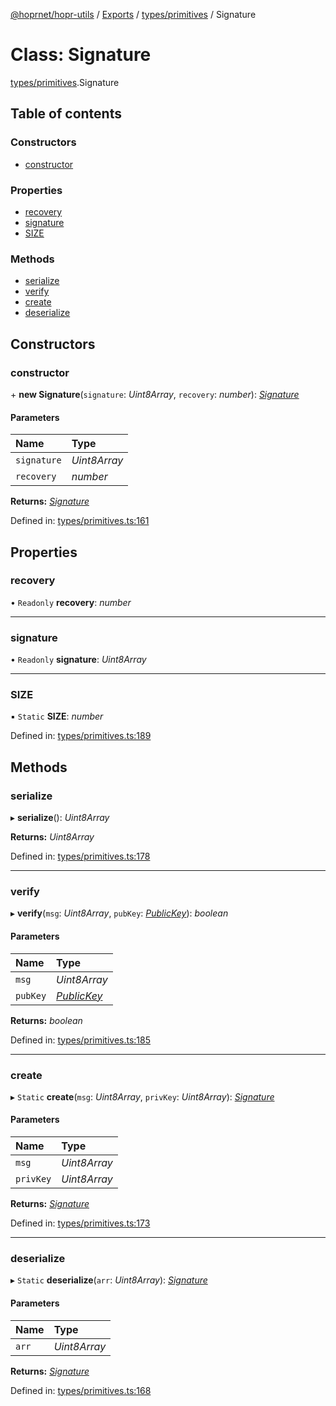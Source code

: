 [@hoprnet/hopr-utils](../README.md) / [Exports](../modules.md) / [types/primitives](../modules/types_primitives.md) / Signature

# Class: Signature

[types/primitives](../modules/types_primitives.md).Signature

## Table of contents

### Constructors

- [constructor](types_primitives.signature.md#constructor)

### Properties

- [recovery](types_primitives.signature.md#recovery)
- [signature](types_primitives.signature.md#signature)
- [SIZE](types_primitives.signature.md#size)

### Methods

- [serialize](types_primitives.signature.md#serialize)
- [verify](types_primitives.signature.md#verify)
- [create](types_primitives.signature.md#create)
- [deserialize](types_primitives.signature.md#deserialize)

## Constructors

### constructor

\+ **new Signature**(`signature`: *Uint8Array*, `recovery`: *number*): [*Signature*](types_primitives.signature.md)

#### Parameters

| Name | Type |
| :------ | :------ |
| `signature` | *Uint8Array* |
| `recovery` | *number* |

**Returns:** [*Signature*](types_primitives.signature.md)

Defined in: [types/primitives.ts:161](https://github.com/hoprnet/hoprnet/blob/448a47a/packages/utils/src/types/primitives.ts#L161)

## Properties

### recovery

• `Readonly` **recovery**: *number*

___

### signature

• `Readonly` **signature**: *Uint8Array*

___

### SIZE

▪ `Static` **SIZE**: *number*

Defined in: [types/primitives.ts:189](https://github.com/hoprnet/hoprnet/blob/448a47a/packages/utils/src/types/primitives.ts#L189)

## Methods

### serialize

▸ **serialize**(): *Uint8Array*

**Returns:** *Uint8Array*

Defined in: [types/primitives.ts:178](https://github.com/hoprnet/hoprnet/blob/448a47a/packages/utils/src/types/primitives.ts#L178)

___

### verify

▸ **verify**(`msg`: *Uint8Array*, `pubKey`: [*PublicKey*](types_primitives.publickey.md)): *boolean*

#### Parameters

| Name | Type |
| :------ | :------ |
| `msg` | *Uint8Array* |
| `pubKey` | [*PublicKey*](types_primitives.publickey.md) |

**Returns:** *boolean*

Defined in: [types/primitives.ts:185](https://github.com/hoprnet/hoprnet/blob/448a47a/packages/utils/src/types/primitives.ts#L185)

___

### create

▸ `Static` **create**(`msg`: *Uint8Array*, `privKey`: *Uint8Array*): [*Signature*](types_primitives.signature.md)

#### Parameters

| Name | Type |
| :------ | :------ |
| `msg` | *Uint8Array* |
| `privKey` | *Uint8Array* |

**Returns:** [*Signature*](types_primitives.signature.md)

Defined in: [types/primitives.ts:173](https://github.com/hoprnet/hoprnet/blob/448a47a/packages/utils/src/types/primitives.ts#L173)

___

### deserialize

▸ `Static` **deserialize**(`arr`: *Uint8Array*): [*Signature*](types_primitives.signature.md)

#### Parameters

| Name | Type |
| :------ | :------ |
| `arr` | *Uint8Array* |

**Returns:** [*Signature*](types_primitives.signature.md)

Defined in: [types/primitives.ts:168](https://github.com/hoprnet/hoprnet/blob/448a47a/packages/utils/src/types/primitives.ts#L168)
